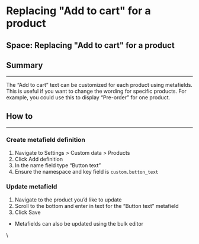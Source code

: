 # Replacing "Add to cart" for a product

## Space: Replacing "Add to cart" for a product

## Summary <a href="#h_6fa95e38c2" id="h_6fa95e38c2"></a>

***

The “Add to cart” text can be customized for each product using metafields. This is useful if you want to change the wording for specific products. For example, you could use this to display “Pre-order” for one product.

## How to <a href="#h_96c2267932" id="h_96c2267932"></a>

***

### Create metafield definition <a href="#h_d0e505782a" id="h_d0e505782a"></a>

1. Navigate to Settings > Custom data > Products
2. Click Add definition
3. In the name field type “Button text”
4. Ensure the namespace and key field is `custom.button_text`

### Update metafield <a href="#h_47fefeadda" id="h_47fefeadda"></a>

1. Navigate to the product you’d like to update
2. Scroll to the bottom and enter in text for the “Button text” metafield
3. Click Save

* Metafields can also be updated using the bulk editor

\
